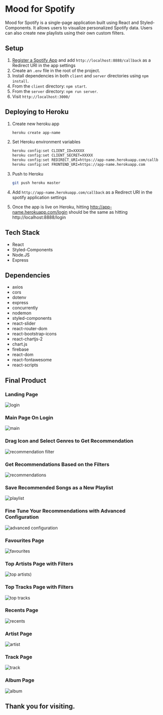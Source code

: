 # Mood for Spotify

Mood for Spotify is a single-page application built using React and Styled-Components. It allows users to visualize personalized Spotify data. Users can also create new playlists using their own custom filters.

## Setup

1. [Register a Spotify App](https://developer.spotify.com/dashboard/applications) and add `http://localhost:8888/callback` as a Redirect URI in the app settings
1. Create an `.env` file in the root of the project.
1. Install dependencies in both `client` and `server` directories using `npm install`. 
1. From the `client` directory: `npm start`.
1. From the `server` directory: `npm run server`.
1. Visit `http://localhost:3000/`

## Deploying to Heroku

1. Create new heroku app

   ```bash
   heroku create app-name
   ```

2. Set Heroku environment variables

   ```bash
   heroku config:set CLIENT_ID=XXXXX
   heroku config:set CLIENT_SECRET=XXXXX
   heroku config:set REDIRECT_URI=https://app-name.herokuapp.com/callback
   heroku config:set FRONTEND_URI=https://app-name.herokuapp.com
   ```

3. Push to Heroku

   ```bash
   git push heroku master
   ```

4. Add `http://app-name.herokuapp.com/callback` as a Redirect URI in the spotify application settings

5. Once the app is live on Heroku, hitting http://app-name.herokuapp.com/login should be the same as hitting http://localhost:8888/login

## Tech Stack

- React
- Styled-Components
- Node.JS
- Express

## Dependencies

- axios
- cors
- dotenv
- express
- concurrently
- nodemon
- styled-components
- react-slider
- react-router-dom
- react-bootstrap-icons
- react-chartjs-2
- chart.js
- firebase
- react-dom
- react-fontawesome
- react-scripts

## Final Product

### Landing Page
![login](https://user-images.githubusercontent.com/79837402/170193514-986341fb-a74b-4636-b065-811b807357ca.png)

### Main Page On Login
![main](https://user-images.githubusercontent.com/79837402/170193952-7044e83e-76f1-4d5c-8e06-cf39232ae6bf.png)

### Drag Icon and Select Genres to Get Recommendation
![recommendation filter](https://user-images.githubusercontent.com/79837402/170196936-3f682b91-e60b-4fcf-911e-ed584cd028b2.png)

### Get Recommendations Based on the Filters
![recommendations](https://user-images.githubusercontent.com/79837402/170197154-46a65171-7d54-42e1-8f61-fc622dc81b47.png)

### Save Recommended Songs as a New Playlist
![playlist](https://user-images.githubusercontent.com/79837402/170197467-72626a61-ad0f-4f95-aacc-756a28aae2fa.png)

### Fine Tune Your Recommendations with Advanced Configuration
![advanced configuration](https://user-images.githubusercontent.com/79837402/170198064-ce7cc499-ffbb-4ebc-8fbb-dc610fabcf21.png)

### Favourites Page
![favourites](https://user-images.githubusercontent.com/79837402/170194296-48548e0b-4736-4a78-b5ac-84feed36a987.png)

### Top Artists Page with Filters
![top artists)](https://user-images.githubusercontent.com/79837402/170194962-072a7712-7387-41d6-a6f0-e841d50685ba.png)

### Top Tracks Page with Filters
![top tracks](https://user-images.githubusercontent.com/79837402/170195113-987fda72-f740-4a73-8c53-e61f2c6a4d77.png)

### Recents Page
![recents](https://user-images.githubusercontent.com/79837402/170195224-38860ad1-98c1-4ce9-8766-2426a6cea86e.png)

### Artist Page
![artist](https://user-images.githubusercontent.com/79837402/170195497-092f9474-a998-4cc6-a1c4-2ed5a3da86ab.png)

### Track Page
![track](https://user-images.githubusercontent.com/79837402/170195694-5e867e7c-0e75-4306-ba25-fe678db947ae.png)

### Album Page
![album](https://user-images.githubusercontent.com/79837402/170195843-fc7b33d5-c3a1-4b3d-91c7-0aa3edfdba56.png)

## Thank you for visiting.
